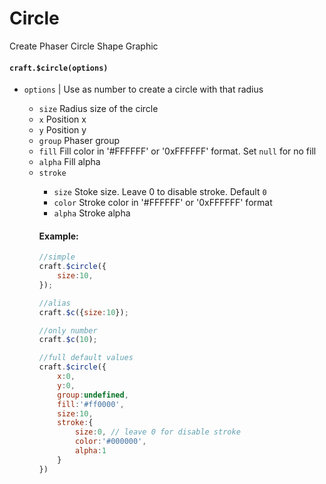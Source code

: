 # Circle

Create Phaser Circle Shape Graphic 

#### `craft.$circle(options)`

- `options` <Object> | <Number> Use as number to create a circle with that radius
  - `size` <Number> Radius size of the circle
  - `x` <Number> Position x
  - `y` <Number> Position y
  - `group` Phaser group
  - `fill` <String> Fill color in '#FFFFFF' or '0xFFFFFF' format. Set `null` for no fill
  - `alpha` <Number> Fill alpha
  - `stroke` <Object>
    - `size` <Number> Stoke size. Leave 0 to disable stroke. Default `0`
    - `color` <String> Stroke color in '#FFFFFF' or '0xFFFFFF' format
    - `alpha` <Alpha> Stroke alpha

<!-- protosTpl -->

#### Example:

```javascript
//simple
craft.$circle({
	size:10,
});

//alias 
craft.$c({size:10});

//only number 
craft.$c(10);

//full default values
craft.$circle({
	x:0,
	y:0,
	group:undefined,
	fill:'#ff0000',
	size:10,
	stroke:{
		size:0, // leave 0 for disable stroke
		color:'#000000',
		alpha:1
	}
})
```
